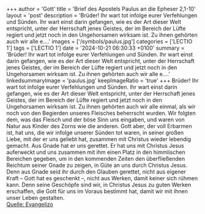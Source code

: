 +++
author = 'Gott'
title = 'Brief des Apostels Paulus an die Epheser 2,1-10'
layout = 'post'
description = 'Brüder! Ihr wart tot infolge eurer Verfehlungen und Sünden. Ihr wart einst darin gefangen, wie es der Art dieser Welt entspricht, unter der Herrschaft jenes Geistes, der im Bereich der Lüfte regiert und jetzt noch in den Ungehorsamen wirksam ist. Zu ihnen gehörten auch wir alle e....'
images = ['/symbols/paulus.jpg']
categories = ['LECTIO 1']
tags = ['LECTIO 1']
date = '2024-10-21 06:30:33 +0100'
summary = 'Brüder! Ihr wart tot infolge eurer Verfehlungen und Sünden. Ihr wart einst darin gefangen, wie es der Art dieser Welt entspricht, unter der Herrschaft jenes Geistes, der im Bereich der Lüfte regiert und jetzt noch in den Ungehorsamen wirksam ist. Zu ihnen gehörten auch wir alle e....'
linkedsummaryImage = 'paulus.jpg'
keepImageRatio = 'true'
+++
Brüder! Ihr wart tot infolge eurer Verfehlungen und Sünden.
Ihr wart einst darin gefangen, wie es der Art dieser Welt entspricht, unter der Herrschaft jenes Geistes, der im Bereich der Lüfte regiert und jetzt noch in den Ungehorsamen wirksam ist.
Zu ihnen gehörten auch wir alle einmal, als wir noch von den Begierden unseres Fleisches beherrscht wurden.<!--more--> Wir folgten dem, was das Fleisch und der böse Sinn uns eingaben, und waren von Natur aus Kinder des Zorns wie die anderen.
Gott aber, der voll Erbarmen ist, hat uns, die wir infolge unserer Sünden tot waren, in seiner großen Liebe, mit der er uns geliebt hat, zusammen mit Christus wieder lebendig gemacht.
Aus Gnade hat er uns gerettet.
Er hat uns mit Christus Jesus auferweckt und uns zusammen mit ihm einen Platz in den himmlischen Bereichen gegeben,
um in den kommenden Zeiten den überfließenden Reichtum seiner Gnade zu zeigen, in Güte an uns durch Christus Jesus.
Denn aus Gnade seid ihr durch den Glauben gerettet, nicht aus eigener Kraft – Gott hat es geschenkt –,
nicht aus Werken, damit keiner sich rühmen kann.
Denn seine Geschöpfe sind wir, in Christus Jesus zu guten Werken erschaffen, die Gott für uns im Voraus bestimmt hat, damit wir mit ihnen unser Leben gestalten.<br> [Quelle: Evangelizo](https://evangeliumtagfuertag.org/DE/gospel)